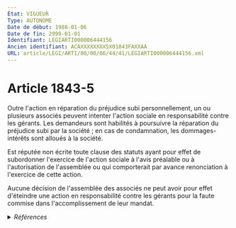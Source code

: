 ```yaml
---
État: VIGUEUR
Type: AUTONOME
Date de début: 1988-01-06
Date de fin: 2999-01-01
Identifiant: LEGIARTI000006444156
Ancien identifiant: ACAXXXXXXXX5X01843FAXXAA
URL: article/LEGI/ARTI/00/00/06/44/41/LEGIARTI000006444156.xml
---
```


<h1>Article 1843-5</h1>

Outre l'action en réparation du préjudice subi personnellement, un ou plusieurs
associés peuvent intenter l'action sociale en responsabilité contre les gérants.
Les demandeurs sont habilités à poursuivre la réparation du préjudice subi par
la société ; en cas de condamnation, les dommages-intérêts sont alloués à la
société.<br />

Est réputée non écrite toute clause des statuts ayant pour effet de subordonner
l'exercice de l'action sociale à l'avis préalable ou à l'autorisation de
l'assemblée ou qui comporterait par avance renonciation à l'exercice de cette
action.<br />

Aucune décision de l'assemblée des associés ne peut avoir pour effet d'éteindre
une action en responsabilité contre les gérants pour la faute commise dans
l'accomplissement de leur mandat.


<details>
  <summary><em>Références</em></summary>

  <h2>Articles faisant référence à l'article</h2>
  
  <ul>
    <li>
      <a href="https://legal.tricoteuses.fr//redirection/LEGIARTI000006313832?vers=git&vers=legifrance">Loi n°88-15 du 5 janvier 1988 RELATIVE AU DEVELOPPEMENT ET A LA TRANSMISSION DES ENTREPRISES - article 1 ENTIEREMENT_MODIF</a> CREATION cible
    </li>
  </ul>
  
  <h2>Textes faisant référence à l'article</h2>
  
  <ul>
    <li>
      <a href="https://legal.tricoteuses.fr//redirection/JORFTEXT000000684065?vers=git&vers=legifrance">Loi n°88-15 du 5 janvier 1988 RELATIVE AU DEVELOPPEMENT ET A LA TRANSMISSION DES ENTREPRISES</a> SPEC_APPLI cible
    </li>
  </ul>
  
  <h2>Références faites par l'article</h2>
  
  <ul>
    <li>
      1988-01-05 SPEC_APPLI source <a href="https://legal.tricoteuses.fr//redirection/JORFTEXT000000684065?vers=git&vers=legifrance">Loi n°88-15 du 5 janvier 1988 RELATIVE AU DEVELOPPEMENT ET A LA TRANSMISSION DES ENTREPRISES</a>
    </li>
    <li>
      1988-01-05 CREATION source <a href="https://legal.tricoteuses.fr//redirection/LEGIARTI000006313832?vers=git&vers=legifrance">Loi n°88-15 du 5 janvier 1988 RELATIVE AU DEVELOPPEMENT ET A LA TRANSMISSION DES ENTREPRISES - article 1 ENTIEREMENT_MODIF</a>
    </li>
  </ul>
</details>
